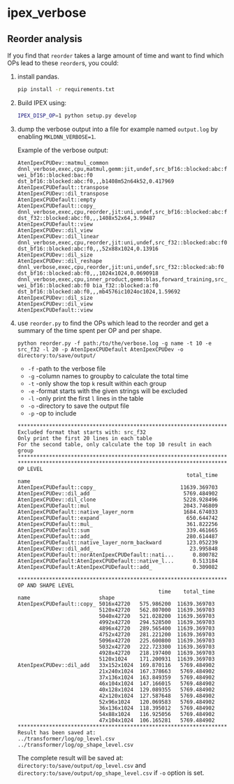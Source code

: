 # ipex_verbose
## Reorder analysis

If you find that `reorder` takes a large amount of time and want to find which OPs lead to these `reorder`s, you could:

1. install pandas.

    ```bash
    pip install -r requirements.txt
    ```

1. Build IPEX using: 
    ```bash
    IPEX_DISP_OP=1 python setup.py develop
    ```

1. dump the verbose output into a file for example named `output.log` by enabling `MKLDNN_VERBOSE=1`.

    Example of the verbose output:
    ```
    AtenIpexCPUDev::matmul_common
    dnnl_verbose,exec,cpu,matmul,gemm:jit,undef,src_bf16::blocked:abc:f0 wei_bf16::blocked:bac:f0 dst_bf16::blocked:abc:f0,,,b1408m52n64k52,0.417969
    AtenIpexCPUDefault::transpose
    AtenIpexCPUDev::dil_transpose
    AtenIpexCPUDefault::empty
    AtenIpexCPUDefault::copy_
    dnnl_verbose,exec,cpu,reorder,jit:uni,undef,src_bf16::blocked:abc:f0 dst_f32::blocked:abc:f0,,,1408x52x64,3.99487
    AtenIpexCPUDefault::view
    AtenIpexCPUDev::dil_view
    AtenIpexCPUDev::dil_linear
    dnnl_verbose,exec,cpu,reorder,jit:uni,undef,src_f32::blocked:abc:f0 dst_bf16::blocked:abc:f0,,,52x88x1024,0.13916
    AtenIpexCPUDev::dil_size
    AtenIpexCPUDev::dil_reshape
    dnnl_verbose,exec,cpu,reorder,jit:uni,undef,src_f32::blocked:ab:f0 dst_bf16::blocked:ab:f0,,,1024x1024,0.0690918
    dnnl_verbose,exec,cpu,inner_product,gemm:blas,forward_training,src_bf16::blocked:ab:f0 wei_bf16::blocked:ab:f0 bia_f32::blocked:a:f0 dst_bf16::blocked:ab:f0,,,mb4576ic1024oc1024,1.59692
    AtenIpexCPUDev::dil_size
    AtenIpexCPUDev::dil_view
    AtenIpexCPUDefault::view
    ```

1. use `reorder.py` to find the OPs which lead to the reorder and get a summary of the time spent per OP and per shape.

    ```
    python reorder.py -f path:/to/the/verbose.log -g name -t 10 -e src_f32 -l 20 -p AtenIpexCPUDefault AtenIpexCPUDev -o directory:to/save/output/
    ```

    * `-f` -path to the verbose file
    * `-g` -column names to groupby to calculate the total time
    * `-t` -only show the top `k` result within each group
    * `-e` -format starts with the given strings will be excluded
    * `-l` -only print the first `l` lines in the table
    * `-o` -directory to save the output file
    * `-p` -op to include

    ```
    **********************************************************************
    Excluded format that starts with: src_f32
    Only print the first 20 lines in each table 
    For the second table, only calculate the top 10 result in each group
    **********************************************************************
    **********************************************************************
    OP LEVEL
                                                          total_time
    name                                                            
    AtenIpexCPUDefault::copy_                           11639.369703
    AtenIpexCPUDev::dil_add                              5769.484902
    AtenIpexCPUDev::dil_clone                            5228.928496
    AtenIpexCPUDefault::mul                              2043.746809
    AtenIpexCPUDefault::native_layer_norm                1684.674033
    AtenIpexCPUDefault::expand                            650.644742
    AtenIpexCPUDefault::mul_                              361.822256
    AtenIpexCPUDefault::sum                               339.461665
    AtenIpexCPUDefault::add_                              280.614487
    AtenIpexCPUDefault::native_layer_norm_backward        123.052239
    AtenIpexCPUDev::dil_add_                               23.995848
    AtenIpexCPUDefault::norAtenIpexCPUDefault::nati...      0.800782
    AtenIpexCPUDefault:AtenIpexCPUDefault::native_l...      0.513184
    AtenIpexCPUDefault:AtenIpexCPUDefault::add_             0.309082

    **********************************************************************
    OP AND SHAPE LEVEL
                                                 time    total_time
    name                      shape                               
    AtenIpexCPUDefault::copy_ 5016x42720   575.986200  11639.369703
                              5120x42720   562.807000  11639.369703
                              5040x42720   521.028200  11639.369703
                              4992x42720   294.528500  11639.369703
                              4896x42720   289.565400  11639.369703
                              4752x42720   281.221200  11639.369703
                              5096x42720   225.600800  11639.369703
                              5032x42720   222.723300  11639.369703
                              4928x42720   218.197400  11639.369703
                              5120x1024    171.200931  11639.369703
    AtenIpexCPUDev::dil_add   33x152x1024  169.870116   5769.484902
                              21x240x1024  167.378663   5769.484902
                              37x136x1024  163.849359   5769.484902
                              46x104x1024  147.166015   5769.484902
                              40x128x1024  129.089355   5769.484902
                              42x120x1024  127.587648   5769.484902
                              52x96x1024   120.069583   5769.484902
                              36x136x1024  118.395012   5769.484902
                              54x88x1024   116.925056   5769.484902
                              47x104x1024  106.165281   5769.484902
    **********************************************************************
    Result has been saved at: 
    ../transformer/log/op_level.csv
    ../transformer/log/op_shape_level.csv
    ```
    The complete result will be saved at:
    `directory:to/save/output/op_level.csv` and `directory:to/save/output/op_shape_level.csv`
    if `-o` option is set.
